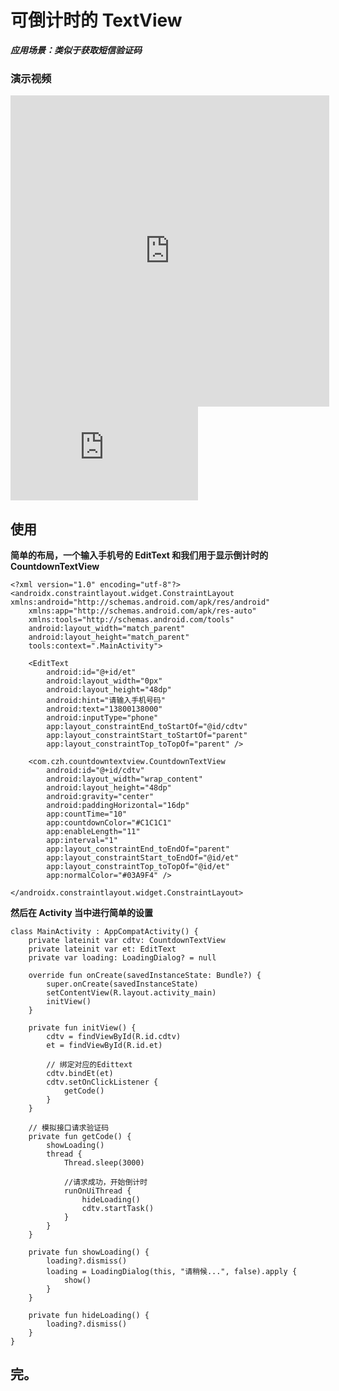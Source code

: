 # 可倒计时的 TextView

**_应用场景：类似于获取短信验证码_**

### 演示视频

<iframe height=498 width=510 src="https://github.com/YaCZHong/CountdownTextViewDemo/blob/master/SVID_20210820_110148_1.mp4" frameborder=0 allowfullscreen></iframe>

<iframe src="https://github.com/YaCZHong/CountdownTextViewDemo/blob/master/SVID_20210820_110148_1.mp4" scrolling="no" border="0" frameborder="no" framespacing="0" allowfullscreen="true"> </iframe>

## 使用

**简单的布局，一个输入手机号的 EditText 和我们用于显示倒计时的 CountdownTextView**

```
<?xml version="1.0" encoding="utf-8"?>
<androidx.constraintlayout.widget.ConstraintLayout xmlns:android="http://schemas.android.com/apk/res/android"
    xmlns:app="http://schemas.android.com/apk/res-auto"
    xmlns:tools="http://schemas.android.com/tools"
    android:layout_width="match_parent"
    android:layout_height="match_parent"
    tools:context=".MainActivity">

    <EditText
        android:id="@+id/et"
        android:layout_width="0px"
        android:layout_height="48dp"
        android:hint="请输入手机号码"
        android:text="13800138000"
        android:inputType="phone"
        app:layout_constraintEnd_toStartOf="@id/cdtv"
        app:layout_constraintStart_toStartOf="parent"
        app:layout_constraintTop_toTopOf="parent" />

    <com.czh.countdowntextview.CountdownTextView
        android:id="@+id/cdtv"
        android:layout_width="wrap_content"
        android:layout_height="48dp"
        android:gravity="center"
        android:paddingHorizontal="16dp"
        app:countTime="10"
        app:countdownColor="#C1C1C1"
        app:enableLength="11"
        app:interval="1"
        app:layout_constraintEnd_toEndOf="parent"
        app:layout_constraintStart_toEndOf="@id/et"
        app:layout_constraintTop_toTopOf="@id/et"
        app:normalColor="#03A9F4" />

</androidx.constraintlayout.widget.ConstraintLayout>
```

**然后在 Activity 当中进行简单的设置**

```
class MainActivity : AppCompatActivity() {
    private lateinit var cdtv: CountdownTextView
    private lateinit var et: EditText
    private var loading: LoadingDialog? = null

    override fun onCreate(savedInstanceState: Bundle?) {
        super.onCreate(savedInstanceState)
        setContentView(R.layout.activity_main)
        initView()
    }

    private fun initView() {
        cdtv = findViewById(R.id.cdtv)
        et = findViewById(R.id.et)

        // 绑定对应的Edittext
        cdtv.bindEt(et)
        cdtv.setOnClickListener {
            getCode()
        }
    }

    // 模拟接口请求验证码
    private fun getCode() {
        showLoading()
        thread {
            Thread.sleep(3000)

            //请求成功，开始倒计时
            runOnUiThread {
                hideLoading()
                cdtv.startTask()
            }
        }
    }

    private fun showLoading() {
        loading?.dismiss()
        loading = LoadingDialog(this, "请稍候...", false).apply {
            show()
        }
    }

    private fun hideLoading() {
        loading?.dismiss()
    }
}
```

## 完。
